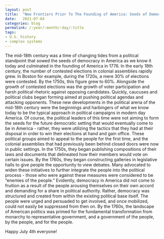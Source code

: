 ```yaml
---
layout: post
title:  "New Frontiers Prior To The Founding of America: Seeds of Democracy in the 1750s, 1760s, and 1770s"
date:   2021-07-04
categories: blog
permalink: /:year/:month/:day/:title
tags:
- U.S. history
- complex systems
---
```


The mid-18th century was a time of changing tides from a political standpoint that sowed the seeds of democracy in America as we know it today and culminated in the founding of America in 1776. In the early 18th century, the number of contested elections in colonial assemblies rapidly grew. In Boston for example, during the 1720s, a mere 30% of elections were contested. By the 1750s, this figure grew to 60%. Alongside the growth of contested elections was the growth of voter participation and harsh political rhetoric against opposing candidates. Quickly, caucuses and political clubs began forming aimed at pushing political agendas and attacking opponents. These new developments in the political arena of the mid-18th century were the beginnings and harbingers of what we know today to be the typical approach in political campaigns in modern day America. Of course, the political leaders of this time were not aiming to form the seeds for the future democratic setting that would eventually come to be in America - rather, they were utilizing the tactics that they had at their disposal in order to win their elections at hand and gain office. These political groups aimed to appeal to the people for the first time, and the colonial assemblies that had previously been behind closed doors were now in public settings. In the 1750s, they began publishing compositions of their laws and documents that delineated how their members would vote on certain issues. By the 1760s, they began constructing galleries in legislative halls to give people the opportunity to view debates. Many advocated to widen these initiatives to further integrate the people into the political process - those who were against these measures were considered to be “enemies of the people.” Evidently, democracy in America did not come to fruition as a result of the people arousing themselves on their own accord and demanding for a share in political authority. Rather, democracy was structured and created from within the existing political base itself. The people were urged and persuaded to get involved, and once mobilized, could not easily be suppressed from then on. By the 1760s, the landscape of American politics was primed for the fundamental transformation from monarchy to representative government, and a government of the people, by the people, and for the people.

Happy July 4th everyone!
